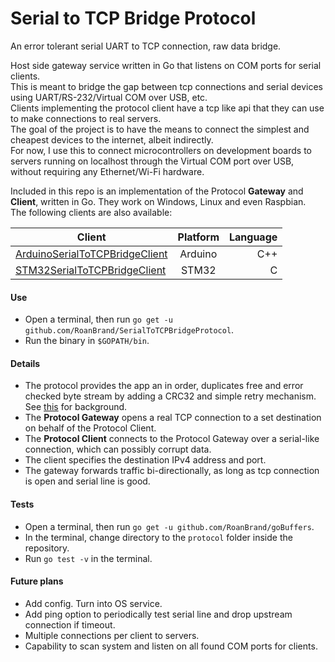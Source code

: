 # Serial to TCP Bridge Protocol
 An error tolerant serial UART to TCP connection, raw data bridge.

Host side gateway service written in Go that listens on COM ports for serial clients.  
This is meant to bridge the gap between tcp connections and serial devices using UART/RS-232/Virtual COM over USB, etc.  
Clients implementing the protocol client have a tcp like api that they can use to make connections to real servers.  
The goal of the project is to have the means to connect the simplest and cheapest devices to the internet, albeit indirectly.  
For now, I use this to connect microcontrollers on development boards to servers running on localhost through the Virtual COM port over USB, without requiring any Ethernet/Wi-Fi hardware.  

Included in this repo is an implementation of the Protocol **Gateway** and **Client**, written in Go. They work on Windows, Linux and even Raspbian.  
The following clients are also available:

| Client                                                                                         | Platform | Language |
| ---------------------------------------------------------------------------------------------- |:--------:| --------:|
| [ArduinoSerialToTCPBridgeClient](https://github.com/RoanBrand/ArduinoSerialToTCPBridgeClient)  | Arduino  | C++      |
| [STM32SerialToTCPBridgeClient](https://github.com/RoanBrand/STM32SerialToTCPBridgeClient)      | STM32    | C        |

#### Use
- Open a terminal, then run `go get -u github.com/RoanBrand/SerialToTCPBridgeProtocol`.
- Run the binary in `$GOPATH/bin`.

#### Details
- The protocol provides the app an in order, duplicates free and error checked byte stream by adding a CRC32 and simple retry mechanism. See [this](https://en.wikibooks.org/wiki/Serial_Programming/Error_Correction_Methods) for background.
- The **Protocol Gateway** opens a real TCP connection to a set destination on behalf of the Protocol Client.
- The **Protocol Client** connects to the Protocol Gateway over a serial-like connection, which can possibly corrupt data.
- The client specifies the destination IPv4 address and port.
- The gateway forwards traffic bi-directionally, as long as tcp connection is open and serial line is good.

#### Tests
 - Open a terminal, then run `go get -u github.com/RoanBrand/goBuffers`.
 - In the terminal, change directory to the `protocol` folder inside the repository.
 - Run `go test -v` in the terminal.

#### Future plans
- Add config. Turn into OS service. 
- Add ping option to periodically test serial line and drop upstream connection if timeout.
- Multiple connections per client to servers.
- Capability to scan system and listen on all found COM ports for clients.
